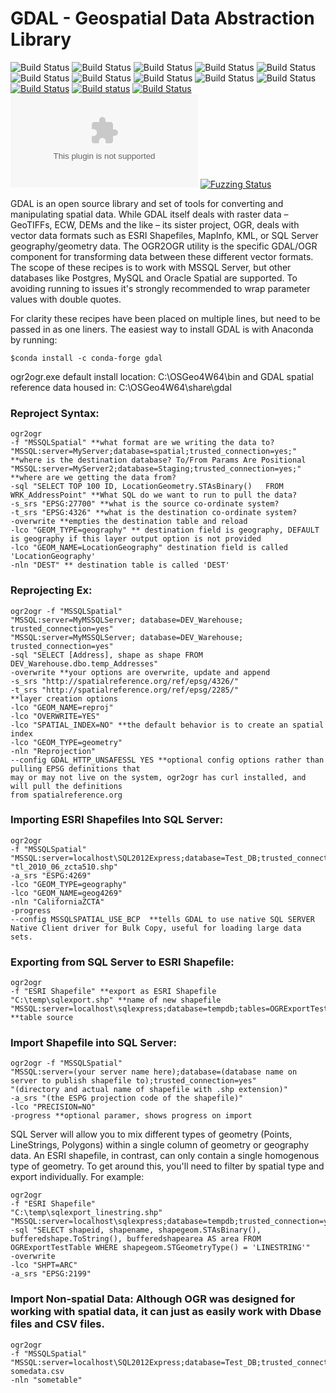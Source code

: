 GDAL - Geospatial Data Abstraction Library
====

![Build Status](https://github.com/OSGeo/gdal/workflows/Ubuntu%2020.04%20build/badge.svg)
![Build Status](https://github.com/OSGeo/gdal/workflows/Ubuntu%2018.04%20build/badge.svg)
![Build Status](https://github.com/OSGeo/gdal/workflows/Ubuntu%2018.04%2032bit%20build/badge.svg)
![Build Status](https://github.com/OSGeo/gdal/workflows/MacOS%20build/badge.svg)
![Build Status](https://github.com/OSGeo/gdal/workflows/Windows%20builds/badge.svg)
![Build Status](https://github.com/OSGeo/gdal/workflows/Android%20build/badge.svg)
![Build Status](https://github.com/OSGeo/gdal/workflows/ASAN%20build/badge.svg)
![Build Status](https://github.com/OSGeo/gdal/workflows/mingw_w64%20build/badge.svg)
![Build Status](https://github.com/OSGeo/gdal/workflows/CLang%20Static%20Analyzer/badge.svg)
![Build Status](https://github.com/OSGeo/gdal/workflows/Code%20Checks/badge.svg)
[![Build Status](https://travis-ci.com/OSGeo/gdal.svg?branch=master)](https://travis-ci.com/OSGeo/gdal)
[![Build status](https://ci.appveyor.com/api/projects/status/jtwx0pcr0y01i17p/branch/master?svg=true)](https://ci.appveyor.com/project/OSGeo/gdal)
[![Build Status](https://scan.coverity.com/projects/749/badge.svg?flat=1)](https://scan.coverity.com/projects/gdal)
[![Documentation build Status](https://dev.azure.com/osgeo/gdal/_apis/build/status/OSGeo.gdal.doc?branchName=master&jobName=Documentation)](https://dev.azure.com/osgeo/gdal/_build/latest?definitionId=2&branchName=master&jobName=Documentation)
[![Fuzzing Status](https://oss-fuzz-build-logs.storage.googleapis.com/badges/gdal.svg)](https://bugs.chromium.org/p/oss-fuzz/issues/list?sort=-opened&can=1&q=proj:gdal)

GDAL is an open source library and set of tools for converting and manipulating spatial data. While GDAL itself deals with raster data – GeoTIFFs, ECW, DEMs and the like – its sister project, OGR, deals with vector data formats such as ESRI Shapefiles, MapInfo, KML, or SQL Server geography/geometry data. The OGR2OGR utility is the specific GDAL/OGR component for transforming data between these different vector formats. The scope of these recipes is to work with MSSQL Server, but other databases like Postgres, MySQL and Oracle Spatial are supported. To avoiding running to issues it's strongly recommended to wrap parameter values with double quotes. 

For clarity these recipes have been placed on multiple lines, but need to be passed in as one liners. The easiest way to install GDAL is with Anaconda by running: 
```
$conda install -c conda-forge gdal
```
ogr2ogr.exe default install location: C:\OSGeo4W64\bin and GDAL spatial reference data housed in: C:\OSGeo4W64\share\gdal

### Reproject Syntax:
```
ogr2ogr
-f "MSSQLSpatial" **what format are we writing the data to?
"MSSQL:server=MyServer;database=spatial;trusted_connection=yes;"  **where is the destination database? To/From Params Are Positional
"MSSQL:server=MyServer2;database=Staging;trusted_connection=yes;"  **where are we getting the data from?
-sql "SELECT TOP 100 ID, LocationGeometry.STAsBinary()   FROM WRK_AddressPoint" **What SQL do we want to run to pull the data?
-s_srs "EPSG:27700" **what is the source co-ordinate system?
-t_srs "EPSG:4326" **what is the destination co-ordinate system?
-overwrite **empties the destination table and reload
-lco "GEOM_TYPE=geography" ** destination field is geography, DEFAULT is geography if this layer output option is not provided
-lco "GEOM_NAME=LocationGeography" destination field is called 'LocationGeography'
-nln "DEST" ** destination table is called 'DEST'
```

### Reprojecting Ex:

```
ogr2ogr -f "MSSQLSpatial"
"MSSQL:server=MyMSSQLServer; database=DEV_Warehouse; trusted_connection=yes"
"MSSQL:server=MyMSSQLServer; database=DEV_Warehouse; trusted_connection=yes"
-sql "SELECT [Address], shape as shape FROM DEV_Warehouse.dbo.temp_Addresses"
-overwrite **your options are overwrite, update and append
-s_srs "http://spatialreference.org/ref/epsg/4326/"
-t_srs "http://spatialreference.org/ref/epsg/2285/"
**layer creation options
-lco "GEOM_NAME=reproj" 
-lco "OVERWRITE=YES"
-lco "SPATIAL_INDEX=NO" **the default behavior is to create an spatial index
-lco "GEOM_TYPE=geometry"
-nln "Reprojection" 
--config GDAL_HTTP_UNSAFESSL YES **optional config options rather than pulling EPSG definitions that
may or may not live on the system, ogr2ogr has curl installed, and will pull the definitions
from spatialreference.org
```

### Importing ESRI Shapefiles Into SQL Server:

```
ogr2ogr
-f "MSSQLSpatial"
"MSSQL:server=localhost\SQL2012Express;database=Test_DB;trusted_connection=yes;"
"tl_2010_06_zcta510.shp"
-a_srs "ESPG:4269"
-lco "GEOM_TYPE=geography"
-lco "GEOM_NAME=geog4269"
-nln "CaliforniaZCTA"
-progress
--config MSSQLSPATIAL_USE_BCP  **tells GDAL to use native SQL SERVER Native Client driver for Bulk Copy, useful for loading large data sets.  
```

### Exporting from SQL Server to ESRI Shapefile:

```
ogr2ogr 
-f "ESRI Shapefile" **export as ESRI Shapefile
"C:\temp\sqlexport.shp" **name of new shapefile
"MSSQL:server=localhost\sqlexpress;database=tempdb;tables=OGRExportTestTable;trusted_connection=yes;" **table source
```

### Import Shapefile into SQL Server:

```
ogr2ogr -f "MSSQLSpatial"
"MSSQL:server=(your server name here);database=(database name on server to publish shapefile to);trusted_connection=yes" 
"(directory and actual name of shapefile with .shp extension)"
-a_srs "(the ESPG projection code of the shapefile)"
-lco "PRECISION=NO"
-progress **optional paramer, shows progress on import
```

SQL Server will allow you to mix different types of geometry (Points, LineStrings, Polygons) within a single column of geometry or geography data. An ESRI shapefile, in contrast, can only contain a single homogenous type of geometry. To get around this, you'll need to filter by spatial type and export individually. For example:
```
ogr2ogr
-f "ESRI Shapefile"
"C:\temp\sqlexport_linestring.shp" 
"MSSQL:server=localhost\sqlexpress;database=tempdb;trusted_connection=yes;" 
-sql "SELECT shapeid, shapename, shapegeom.STAsBinary(), bufferedshape.ToString(), bufferedshapearea AS area FROM OGRExportTestTable WHERE shapegeom.STGeometryType() = 'LINESTRING'" 
-overwrite 
-lco "SHPT=ARC" 
-a_srs "EPSG:2199"
```

### Import Non-spatial Data: Although OGR was designed for working with spatial data, it can just as easily work with Dbase files and CSV files.

```
ogr2ogr
-f "MSSQLSpatial"
"MSSQL:server=localhost\SQL2012Express;database=Test_DB;trusted_connection=yes;"
somedata.csv
-nln "sometable"
```
